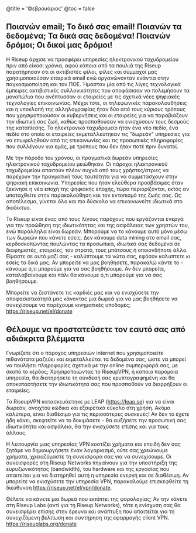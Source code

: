 @title = 'Φεβρουάριος'
@toc = false


Ποιανών email; Το δικό σας email! Ποιανών τα δεδομένα; Τα δικά σας δεδομένα! Ποιανών δρόμοι; Οι δικοί μας δρόμοι!
-----------------------------------------------------------------------------------------------------------------

Η Riseup άρχισε να προσφέρει υπηρεσίες ηλεκτρονικού ταχυδρομείου πριν από είκοσι χρόνια, αφού κάποια από τα πουλιά της Riseup παρατήρησαν ότι οι ακτιβιστές φίλοι, φίλες και σύμμαχοί μας χρησιμοποιούσαν εταιρικά email ενώ οργανώνονταν ενάντια στην παγκοσμιοποίηση και τον ΠΟΕ. Ήμασταν μία από τις λίγες τεχνολογικά έμπειρες ακτιβιστικές συλλογικότητες που αποφάσισαν να πολεμήσουν τα μονοπώλια που ανέπτυσσαν οι εταιρείες με τις σχετικά νέες ψηφιακές τεχνολογίες επικοινωνίας. Μέχρι τότε, οι τηλεφωνικές παρακολουθήσεις και η υποκλοπή της αλληλογραφίας ήταν δύο από τους κύριους τρόπους που χρησιμοποιούσαν οι κυβερνήσεις και οι εταιρείες για να παραβιάζουν την ιδιωτική σας ζωή, καθώς προσπαθούσαν να ενισχύσουν τους δεσμούς της καταπίεσης. Το ηλεκτρονικό ταχυδρομείο ήταν ένα νέο πεδίο, ένα πεδίο στο οποίο οι εταιρείες εκμεταλλεύτηκαν τις "δωρεάν" υπηρεσίες για να επωφεληθούν από τις επικοινωνίες και τις προσωπικές πληροφορίες που συλλέγουν για εμάς, με τρόπους που δεν ήταν ποτέ πριν δυνατοί.

Με την πάροδο του χρόνου, οι πραγματικά δωρεάν υπηρεσίες ηλεκτρονικού ταχυδρομείου μειώθηκαν. Οι πάροχοι ηλεκτρονικού ταχυδρομείου απαιτούν πλέον συχνά από τους χρήστες/στριες να παρέχουν την πραγματική τους ταυτότητα για να συμμετάσχουν στην ψηφιακή επικοινωνία. Υπηρεσίες που ήταν ελεύθερα προσβάσιμες όταν ξεκίνησε η νέα εποχή της ψηφιακής εποχής, τώρα περιορίζονται, εκτός αν υποταχθείτε στην παρακολούθηση και τον εντοπισμό της ζωής σας. Ως αποτέλεσμα, γίνεται όλο και πιο δύσκολο να επικοινωνείτε ιδιωτικά στο διαδίκτυο.

Το Riseup είναι ένας από τους λίγους παρόχους που εργάζονται ενεργά για την προώθηση της ιδιωτικότητας και της ασφάλειας των χρηστών του, ενώ παράλληλα είναι δωρεάν. Μπορούμε να το κάνουμε αυτό μόνο μέσω των δωρεών που κάνετε εσείς. Δεν κάνουμε data mining στο email σας, κερδοσκοπώντας πουλώντας τα προσωπικά, ιδιωτικά σας δεδομένα σε διαφημιστές, εταιρείες, τον στρατό, τους μπάτσους ή οποιονδήποτε άλλο. Είμαστε σε αυτό μαζί σας - καλύπτουμε τα νώτα σας, εφόσον καλυπτετε κι εσείς τα δικά μας. Αν μπορείτε να μας βοηθήσετε, παρακαλώ κάντε το - κάνουμε ό,τι μπορούμε για να σας βοηθήσουμε. Αν δεν μπορείτε, καταλαβαίνουμε και πάλι θα κάνουμε ό,τι μπορούμε για να σας βοηθήσουμε.

Μπορείτε να ζεστάνετε τις καρδιές μας και να ενισχύσετε την αποφασιστικότητά μας κάνοντας μια δωρεά για να μας βοηθήσετε να συνεχίσουμε να παρέχουμε κινηματικές υποδομές; https://riseup.net/el/donate


Θέλουμε να προστατεύσετε τον εαυτό σας από αδιάκριτα βλέμματα
-------------------------------------------------------------

Γνωρίζετε ότι ο πάροχος υπηρεσιών internet που χρησιμοποιείτε πιθανότατα μαζεύει και εκμεταλλεύται τα δεδομένα σας, ώστε να μπορεί να πουλήσει πληροφορίες σχετικά με την online συμπεριφορά σας, με σκοπό το κέρδος; Χρησιμοποιώντας το RiseupVPN, ή κάποια παρόμοια υπηρεσία, θα διατηρήσετε τη σύνδεσή σας κρυπτογραφημένη και θα αποκαταστήσετε την ιδιωτικότητα σας που προσπαθούν να διαρρήξουν οι εταιρείες.

Το RiseupVPN κατασκευάστηκε με LEAP (https://leap.se) για να είναι δωρεάν, ανοιχτού κώδικα και εξαιρετικά εύκολο στη χρήση. Ακόμα καλύτερα, είναι διαθέσιμο για τις περισσότερες συσκευές! Αν δεν το έχετε ήδη κάνει, σκεφτείτε να το δοκιμάσετε - θα αυξήσετε την προσωπική σας ιδιωτικότητα και ασφάλειά, θα την ενισχύσετε επίσης και για τους άλλους.

Η λειτουργία μιας υπηρεσίας VPN κοστίζει χρήματα και επειδή δεν σας ζητάμε να δημιουργήσετε έναν λογαριασμό, ούτε σας χρεώνουμε χρήματα, χρειαζόμαστε τη συνεισφορά σας για να συνεχίσουμε. Οι συνεισφορές στη Riseup Networks πηγαίνουν για την υποστήριξη της ευρυζωνικότητας (bandwidth), του hardware και της εργασίας που απαιτείται για να διατηρηθεί αυτή η υπηρεσία ενεργή και σε διαθέσιμη. Αν μπορείτε να ενισχύσετε την υπηρεσία VPN, παρακαλούμε επισκεφθείτε τη διεύθυνση https://riseup.net/el/vpn/donate.

Θέλετε να κάνετε μια δωρεά που εκπίπτει της φορολογίας; Αν την κάνετε στη Riseup Labs (αντί για τη Riseup Networks), τότε η ενίσχυση σας θα συνεισφέρει επίσης στην έρευνα και ανάπτυξη που απαιτείται για τη συνεχιζόμενη βελτίωση και συντήρηση της εφαρμογής client VPN. https://riseuplabs.org/donate
